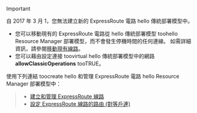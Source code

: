 > [!IMPORTANT] 
> 自 2017 年 3 月 1，您無法建立新的 ExpressRoute 電路 hello 傳統部署模型中。
> 
> - 您可以移動現有的 ExpressRoute 電路從 hello 傳統部署模型 toohello Resource Manager 部署模型，而不會發生停機時間的任何連線。 如需詳細資訊，請參閱[移動現有線路](../articles/expressroute/expressroute-move.md)。
> - 您可以藉由設定連接 toovirtual hello 傳統部署模型中的網路**allowClassicOperations** tooTRUE。
> 
> 使用下列連結 toocreate hello 和管理 ExpressRoute 電路 hello Resource Manager 部署模型中：

> - [建立和管理 ExpressRoute 線路](../articles/expressroute/expressroute-howto-circuit-portal-resource-manager.md)<br>
> - [設定 ExpressRoute 線路的路由 (對等戶連)](../articles/expressroute/expressroute-howto-routing-portal-resource-manager.md)
>
>